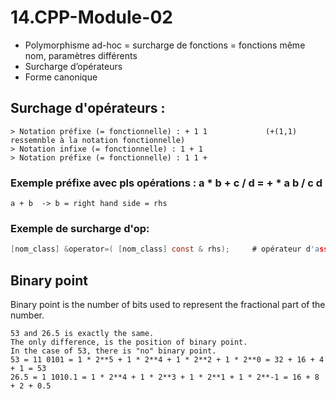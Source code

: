 # 14.CPP-Module-02

* Polymorphisme ad-hoc = surcharge de fonctions = fonctions même nom, paramètres différents 
* Surcharge d’opérateurs
* Forme canonique

## Surchage d'opérateurs :
```
> Notation préfixe (= fonctionnelle) : + 1 1             (+(1,1) ressemnble à la notation fonctionnelle)  
> Notation infixe (= fonctionnelle) : 1 + 1  
> Notation préfixe (= fonctionnelle) : 1 1 + 
```

### Exemple préfixe avec pls opérations : a * b + c / d = + * a b / c d
```
a + b  -> b = right hand side = rhs
```
### Exemple de surcharge d'op:  
``` c
[nom_class] &operator=( [nom_class] const & rhs);     # opérateur d'assignation
 ```
 
## Binary point
 Binary point  is the number of bits used to represent the fractional part of the number.
```
53 and 26.5 is exactly the same. 
The only difference, is the position of binary point. 
In the case of 53, there is "no" binary point.
53 = 11 0101 = 1 * 2**5 + 1 * 2**4 + 1 * 2**2 + 1 * 2**0 = 32 + 16 + 4 + 1 = 53
26.5 = 1 1010.1 = 1 * 2**4 + 1 * 2**3 + 1 * 2**1 + 1 * 2**-1 = 16 + 8 + 2 + 0.5
```
